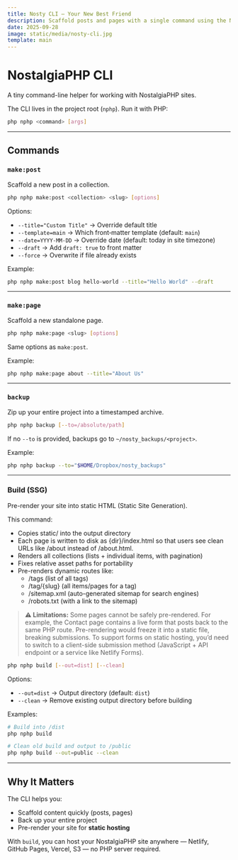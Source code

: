 ```yaml
---
title: Nosty CLI — Your New Best Friend
description: Scaffold posts and pages with a single command using the Nosty CLI helper.
date: 2025-09-28
image: static/media/nosty-cli.jpg
template: main
---
```


# NostalgiaPHP CLI

A tiny command-line helper for working with NostalgiaPHP sites.

The CLI lives in the project root (`nphp`). Run it with PHP:

```bash
php nphp <command> [args]
```

---

## Commands

### `make:post`

Scaffold a new post in a collection.

```bash
php nphp make:post <collection> <slug> [options]
```

Options:
- `--title="Custom Title"` → Override default title
- `--template=main` → Which front‑matter template (default: `main`)
- `--date=YYYY-MM-DD` → Override date (default: today in site timezone)
- `--draft` → Add `draft: true` to front matter
- `--force` → Overwrite if file already exists

Example:

```bash
php nphp make:post blog hello-world --title="Hello World" --draft
```

---

### `make:page`

Scaffold a new standalone page.

```bash
php nphp make:page <slug> [options]
```

Same options as `make:post`.

Example:

```bash
php nphp make:page about --title="About Us"
```

---

### `backup`

Zip up your entire project into a timestamped archive.

```bash
php nphp backup [--to=/absolute/path]
```

If no `--to` is provided, backups go to `~/nosty_backups/<project>`.

Example:

```bash
php nphp backup --to="$HOME/Dropbox/nosty_backups"
```

---

### Build (SSG)

Pre-render your site into static HTML (Static Site Generation).

This command:
- Copies static/ into the output directory
- Each page is written to disk as {dir}/index.html so that users see clean URLs like /about instead of /about.html.
- Renders all collections (lists + individual items, with pagination)
- Fixes relative asset paths for portability
- Pre-renders dynamic routes like:
  - /tags (list of all tags)
  - /tag/{slug} (all items/pages for a tag)
  - /sitemap.xml (auto-generated sitemap for search engines)
  - /robots.txt (with a link to the sitemap)

<div style="min-height: var(--size-1-5)"></div>

>**⚠️ Limitations:** Some pages cannot be safely pre-rendered. For example, the Contact page contains a live form that posts back to the same PHP route. Pre-rendering would freeze it into a static file, breaking submissions. To support forms on static hosting, you’d need to switch to a client-side submission method (JavaScript + API endpoint or a service like Netlify Forms).

<div style="min-height: var(--size-1-5)"></div>

```bash
php nphp build [--out=dist] [--clean]
```

Options:
- `--out=dist` → Output directory (default: `dist`)
- `--clean` → Remove existing output directory before building

Examples:

```bash
# Build into /dist
php nphp build

# Clean old build and output to /public
php nphp build --out=public --clean
```

---

## Why It Matters

The CLI helps you:

- Scaffold content quickly (posts, pages)
- Back up your entire project
- Pre-render your site for **static hosting**

With `build`, you can host your NostalgiaPHP site anywhere — Netlify, GitHub Pages, Vercel, S3 — no PHP server required.
